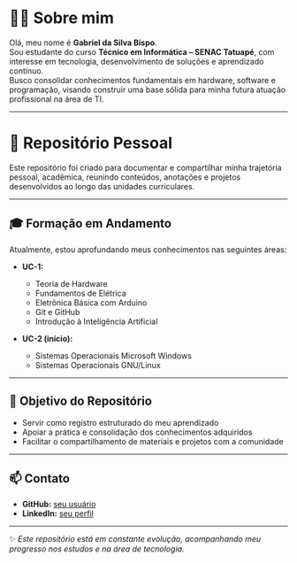 # 👨‍💻 Sobre mim

Olá, meu nome é **Gabriel da Silva Bispo**.  
Sou estudante do curso **Técnico em Informática – SENAC Tatuapé**, com interesse em tecnologia, desenvolvimento de soluções e aprendizado contínuo.  
Busco consolidar conhecimentos fundamentais em hardware, software e programação, visando construir uma base sólida para minha futura atuação profissional na área de TI.  

---

# 📂 Repositório Pessoal

Este repositório foi criado para documentar e compartilhar minha trajetória pessoal, acadêmica, reunindo conteúdos, anotações e projetos desenvolvidos ao longo das unidades curriculares.  

---

## 🎓 Formação em Andamento
Atualmente, estou aprofundando meus conhecimentos nas seguintes áreas:

- **UC-1:**  
  - Teoria de Hardware  
  - Fundamentos de Elétrica  
  - Eletrônica Básica com Arduino  
  - Git e GitHub  
  - Introdução à Inteligência Artificial  

- **UC-2 (início):**  
  - Sistemas Operacionais Microsoft Windows  
  - Sistemas Operacionais GNU/Linux  

---

## 🎯 Objetivo do Repositório
- Servir como registro estruturado do meu aprendizado  
- Apoiar a prática e consolidação dos conhecimentos adquiridos  
- Facilitar o compartilhamento de materiais e projetos com a comunidade  

---

## 📫 Contato
- **GitHub:** [seu usuário](https://github.com/seuusuario)  
- **LinkedIn:** [seu perfil](https://linkedin.com/in/seuperfil)  

---

✨ *Este repositório está em constante evolução, acompanhando meu progresso nos estudos e na área de tecnologia.*
